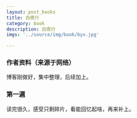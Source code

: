 ```yaml
---
layout: post_books
title: 白夜行
category: book
description: 白夜行
imgs: '../source/img/book/byx.jpg'

---
```

### 作者资料（来源于网络）

博客刚做好，集中整理，后续加上。

### 第一遍

读完很久，感受只剩碎片，看能回忆起啥，再来补上。
 